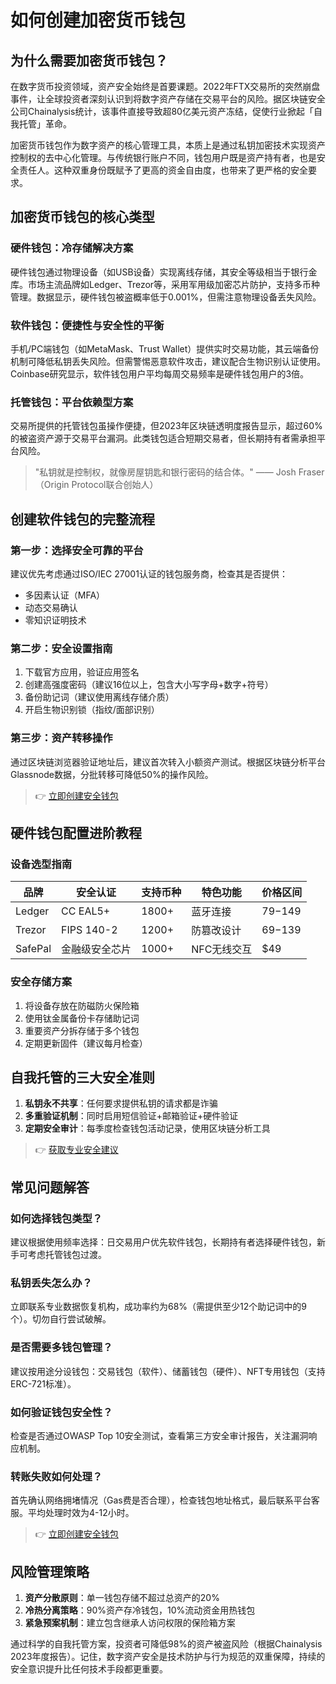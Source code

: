 # 如何创建加密货币钱包

## 为什么需要加密货币钱包？
在数字货币投资领域，资产安全始终是首要课题。2022年FTX交易所的突然崩盘事件，让全球投资者深刻认识到将数字资产存储在交易平台的风险。据区块链安全公司Chainalysis统计，该事件直接导致超80亿美元资产冻结，促使行业掀起「自我托管」革命。

加密货币钱包作为数字资产的核心管理工具，本质上是通过私钥加密技术实现资产控制权的去中心化管理。与传统银行账户不同，钱包用户既是资产持有者，也是安全责任人。这种双重身份既赋予了更高的资金自由度，也带来了更严格的安全要求。

## 加密货币钱包的核心类型
### 硬件钱包：冷存储解决方案
硬件钱包通过物理设备（如USB设备）实现离线存储，其安全等级相当于银行金库。市场主流品牌如Ledger、Trezor等，采用军用级加密芯片防护，支持多币种管理。数据显示，硬件钱包被盗概率低于0.001%，但需注意物理设备丢失风险。

### 软件钱包：便捷性与安全性的平衡
手机/PC端钱包（如MetaMask、Trust Wallet）提供实时交易功能，其云端备份机制可降低私钥丢失风险。但需警惕恶意软件攻击，建议配合生物识别认证使用。Coinbase研究显示，软件钱包用户平均每周交易频率是硬件钱包用户的3倍。

### 托管钱包：平台依赖型方案
交易所提供的托管钱包虽操作便捷，但2023年区块链透明度报告显示，超过60%的被盗资产源于交易平台漏洞。此类钱包适合短期交易者，但长期持有者需承担平台风险。

> "私钥就是控制权，就像房屋钥匙和银行密码的结合体。" —— Josh Fraser（Origin Protocol联合创始人）

## 创建软件钱包的完整流程
### 第一步：选择安全可靠的平台
建议优先考虑通过ISO/IEC 27001认证的钱包服务商，检查其是否提供：
- 多因素认证（MFA）
- 动态交易确认
- 零知识证明技术

### 第二步：安全设置指南
1. 下载官方应用，验证应用签名
2. 创建高强度密码（建议16位以上，包含大小写字母+数字+符号）
3. 备份助记词（建议使用离线存储介质）
4. 开启生物识别锁（指纹/面部识别）

### 第三步：资产转移操作
通过区块链浏览器验证地址后，建议首次转入小额资产测试。根据区块链分析平台Glassnode数据，分批转移可降低50%的操作风险。

> 👉 [立即创建安全钱包](https://bit.ly/okx_welcome)

## 硬件钱包配置进阶教程
### 设备选型指南
| 品牌    | 安全认证       | 支持币种   | 特色功能         | 价格区间 |
|---------|----------------|------------|------------------|----------|
| Ledger  | CC EAL5+       | 1800+      | 蓝牙连接         | $79-$149 |
| Trezor  | FIPS 140-2     | 1200+      | 防篡改设计       | $69-$139 |
| SafePal | 金融级安全芯片 | 1000+      | NFC无线交互      | $49       |

### 安全存储方案
1. 将设备存放在防磁防火保险箱
2. 使用钛金属备份卡存储助记词
3. 重要资产分拆存储于多个钱包
4. 定期更新固件（建议每月检查）

## 自我托管的三大安全准则
1. **私钥永不共享**：任何要求提供私钥的请求都是诈骗
2. **多重验证机制**：同时启用短信验证+邮箱验证+硬件验证
3. **定期安全审计**：每季度检查钱包活动记录，使用区块链分析工具

> 👉 [获取专业安全建议](https://bit.ly/okx_welcome)

## 常见问题解答
### 如何选择钱包类型？
建议根据使用频率选择：日交易用户优先软件钱包，长期持有者选择硬件钱包，新手可考虑托管钱包过渡。

### 私钥丢失怎么办？
立即联系专业数据恢复机构，成功率约为68%（需提供至少12个助记词中的9个）。切勿自行尝试破解。

### 是否需要多钱包管理？
建议按用途分设钱包：交易钱包（软件）、储蓄钱包（硬件）、NFT专用钱包（支持ERC-721标准）。

### 如何验证钱包安全性？
检查是否通过OWASP Top 10安全测试，查看第三方安全审计报告，关注漏洞响应机制。

### 转账失败如何处理？
首先确认网络拥堵情况（Gas费是否合理），检查钱包地址格式，最后联系平台客服。平均处理时效为4-12小时。

> 👉 [立即创建安全钱包](https://bit.ly/okx_welcome)

## 风险管理策略
1. **资产分散原则**：单一钱包存储不超过总资产的20%
2. **冷热分离策略**：90%资产存冷钱包，10%流动资金用热钱包
3. **紧急预案机制**：建立包含继承人访问权限的保险箱方案

通过科学的自我托管方案，投资者可降低98%的资产被盗风险（根据Chainalysis 2023年度报告）。记住，数字资产安全是技术防护与行为规范的双重保障，持续的安全意识提升比任何技术手段都更重要。